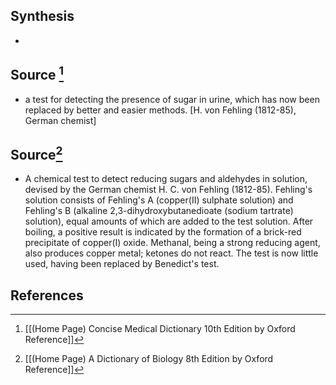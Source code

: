 ## Synthesis
- 
## Source [^1]
- a test for detecting the presence of sugar in urine, which has now been replaced by better and easier methods. \[H. von Fehling (1812-85), German chemist]
## Source[^2]
- A chemical test to detect reducing sugars and aldehydes in solution, devised by the German chemist H. C. von Fehling (1812-85). Fehling's solution consists of Fehling's A (copper(II) sulphate solution) and Fehling's B (alkaline 2,3-dihydroxybutanedioate (sodium tartrate) solution), equal amounts of which are added to the test solution. After boiling, a positive result is indicated by the formation of a brick-red precipitate of copper(I) oxide. Methanal, being a strong reducing agent, also produces copper metal; ketones do not react. The test is now little used, having been replaced by Benedict's test.
## References

[^1]: [[(Home Page) Concise Medical Dictionary 10th Edition by Oxford Reference]]
[^2]: [[(Home Page) A Dictionary of Biology 8th Edition by Oxford Reference]]